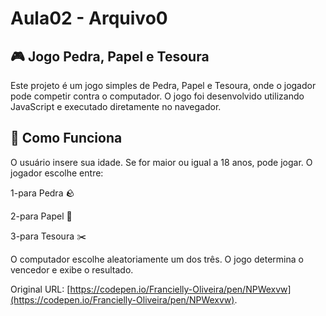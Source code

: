 # Aula02 - Arquivo0
## 🎮 Jogo Pedra, Papel e Tesoura

Este projeto é um jogo simples de Pedra, Papel e Tesoura, onde o jogador pode competir contra o computador. O jogo foi desenvolvido utilizando JavaScript e executado diretamente no navegador.

## 📌 Como Funciona

O usuário insere sua idade.
Se for maior ou igual a 18 anos, pode jogar.
O jogador escolhe entre:

1-para Pedra 🪨

2-para Papel 📄

3-para Tesoura ✂️

O computador escolhe aleatoriamente um dos três.
O jogo determina o vencedor e exibe o resultado.

Original URL: [https://codepen.io/Francielly-Oliveira/pen/NPWexvw](https://codepen.io/Francielly-Oliveira/pen/NPWexvw).

